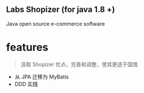 
Labs Shopizer (for java 1.8 +)
--------------------

Java open source e-commerce software


# features

> 汲取 Shopizer 优点，完善和调整，使其更适于国情

- 从 JPA 迁移为 MyBatis
- DDD 实践
